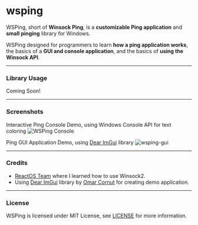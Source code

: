 # wsping
WSPing, short of **Winsock Ping**, is a **customizable Ping application** and **small pinging** library for Windows.

WSPing designed for programmers to learn **how a ping application works**, the basics of a **GUI and console application**, and the basics of **using the Winsock API**.

--------

### Library Usage

Coming Soon!

---------

### Screenshots

Interactive Ping Console Demo, using Windows Console API for text coloring
![WSPing Console](https://user-images.githubusercontent.com/13499151/77884725-d7861580-728f-11ea-8fab-2313384b4905.jpg)

Ping GUI Application Demo, using [Dear ImGui](https://github.com/ocornut/imgui) library
![wsping-gui](https://user-images.githubusercontent.com/13499151/77884966-53805d80-7290-11ea-8e75-9e9a1b5d976f.jpg)

---------

### Credits

- [ReactOS Team](https://github.com/reactos/reactos) where I learned how to use Winsock2.
- Using [Dear ImGui](https://github.com/ocornut/imgui) library by [Omar Cornut](https://github.com/ocornut) for creating demo application.

---------

### License

WSPing is licensed under MIT License, see [LICENSE](https://github.com/kangzhay92/wsping/blob/master/LICENSE) for more information.
